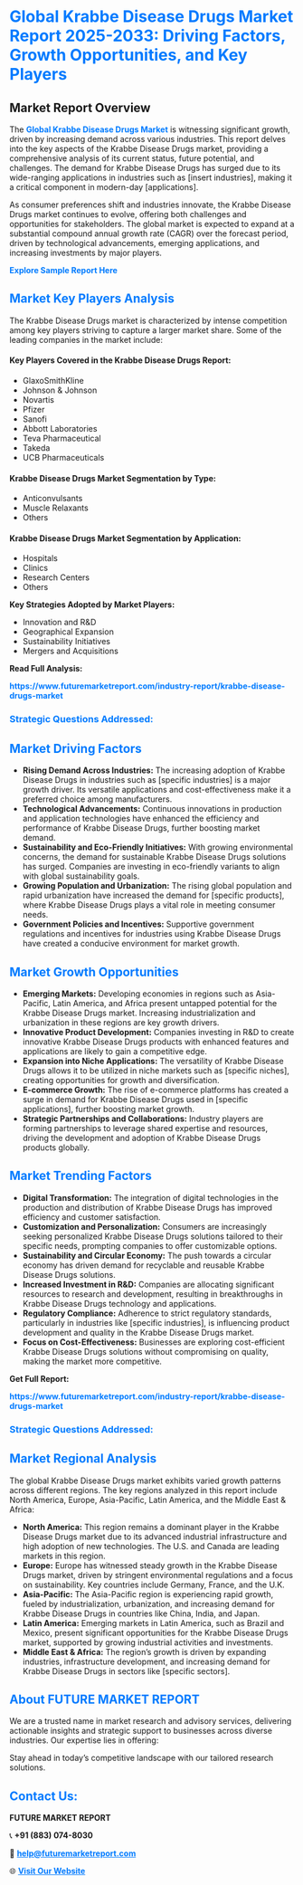 <h1 style="color: #007BFF;">Global Krabbe Disease Drugs Market Report 2025-2033: Driving Factors, Growth Opportunities, and Key Players</h1>

<section id="overview">
<h2>Market Report Overview</h2>
<p>The <a href="https://www.futuremarketreport.com/industry-report/krabbe-disease-drugs-market" style="color: #007BFF; text-decoration: none;"><strong>Global Krabbe Disease Drugs Market</strong></a> is witnessing significant growth, driven by increasing demand across various industries. This report delves into the key aspects of the Krabbe Disease Drugs market, providing a comprehensive analysis of its current status, future potential, and challenges. The demand for Krabbe Disease Drugs has surged due to its wide-ranging applications in industries such as [insert industries], making it a critical component in modern-day [applications].</p>
<p>As consumer preferences shift and industries innovate, the Krabbe Disease Drugs market continues to evolve, offering both challenges and opportunities for stakeholders. The global market is expected to expand at a substantial compound annual growth rate (CAGR) over the forecast period, driven by technological advancements, emerging applications, and increasing investments by major players.</p>
</section>

<section id="overview">
<p><a href="https://www.futuremarketreport.com/request-sample/reportId=62204" style="color: #007BFF; text-decoration: none;"><strong>Explore Sample Report Here</strong></a></p>
</section>

<section id="key-players">
<h2 style="color: #007BFF;">Market Key Players Analysis</h2>
<p>The Krabbe Disease Drugs market is characterized by intense competition among key players striving to capture a larger market share. Some of the leading companies in the market include:</p>
<h4>Key Players Covered in the Krabbe Disease Drugs Report:</h4>
<ul><li>GlaxoSmithKline</li><li>Johnson &amp; Johnson</li><li>Novartis</li><li>Pfizer</li><li>Sanofi</li><li>Abbott Laboratories</li><li>Teva Pharmaceutical</li><li>Takeda</li><li>UCB Pharmaceuticals</li></ul>
<h4>Krabbe Disease Drugs Market Segmentation by Type:</h4>
<ul><li>Anticonvulsants</li><li>Muscle Relaxants</li><li>Others</li></ul>

<h4>Krabbe Disease Drugs Market Segmentation by Application:</h4>
<ul><li>Hospitals</li><li>Clinics</li><li>Research Centers</li><li>Others</li></ul>
<p><strong>Key Strategies Adopted by Market Players:</strong></p>
<ul>
<li>Innovation and R&D</li>
<li>Geographical Expansion</li>
<li>Sustainability Initiatives</li>
<li>Mergers and Acquisitions</li>
</ul>
</section>

<section>
<p><strong>Read Full Analysis: </strong></p><a href="https://www.futuremarketreport.com/industry-report/krabbe-disease-drugs-market" style="color: #007BFF; text-decoration: none;"><strong>https://www.futuremarketreport.com/industry-report/krabbe-disease-drugs-market</strong></a>
<h3 style="color: #007BFF;">Strategic Questions Addressed:</h3>
</section>

<section id="driving-factors">
<h2 style="color: #007BFF;">Market Driving Factors</h2>
<ul>
<li><strong>Rising Demand Across Industries:</strong> The increasing adoption of Krabbe Disease Drugs in industries such as [specific industries] is a major growth driver. Its versatile applications and cost-effectiveness make it a preferred choice among manufacturers.</li>
<li><strong>Technological Advancements:</strong> Continuous innovations in production and application technologies have enhanced the efficiency and performance of Krabbe Disease Drugs, further boosting market demand.</li>
<li><strong>Sustainability and Eco-Friendly Initiatives:</strong> With growing environmental concerns, the demand for sustainable Krabbe Disease Drugs solutions has surged. Companies are investing in eco-friendly variants to align with global sustainability goals.</li>
<li><strong>Growing Population and Urbanization:</strong> The rising global population and rapid urbanization have increased the demand for [specific products], where Krabbe Disease Drugs plays a vital role in meeting consumer needs.</li>
<li><strong>Government Policies and Incentives:</strong> Supportive government regulations and incentives for industries using Krabbe Disease Drugs have created a conducive environment for market growth.</li>
</ul>
</section>

<section id="growth-opportunities">
<h2 style="color: #007BFF;">Market Growth Opportunities</h2>
<ul>
<li><strong>Emerging Markets:</strong> Developing economies in regions such as Asia-Pacific, Latin America, and Africa present untapped potential for the Krabbe Disease Drugs market. Increasing industrialization and urbanization in these regions are key growth drivers.</li>
<li><strong>Innovative Product Development:</strong> Companies investing in R&D to create innovative Krabbe Disease Drugs products with enhanced features and applications are likely to gain a competitive edge.</li>
<li><strong>Expansion into Niche Applications:</strong> The versatility of Krabbe Disease Drugs allows it to be utilized in niche markets such as [specific niches], creating opportunities for growth and diversification.</li>
<li><strong>E-commerce Growth:</strong> The rise of e-commerce platforms has created a surge in demand for Krabbe Disease Drugs used in [specific applications], further boosting market growth.</li>
<li><strong>Strategic Partnerships and Collaborations:</strong> Industry players are forming partnerships to leverage shared expertise and resources, driving the development and adoption of Krabbe Disease Drugs products globally.</li>
</ul>
</section>

<section id="trending-factors">
<h2 style="color: #007BFF;">Market Trending Factors</h2>
<ul>
<li><strong>Digital Transformation:</strong> The integration of digital technologies in the production and distribution of Krabbe Disease Drugs has improved efficiency and customer satisfaction.</li>
<li><strong>Customization and Personalization:</strong> Consumers are increasingly seeking personalized Krabbe Disease Drugs solutions tailored to their specific needs, prompting companies to offer customizable options.</li>
<li><strong>Sustainability and Circular Economy:</strong> The push towards a circular economy has driven demand for recyclable and reusable Krabbe Disease Drugs solutions.</li>
<li><strong>Increased Investment in R&D:</strong> Companies are allocating significant resources to research and development, resulting in breakthroughs in Krabbe Disease Drugs technology and applications.</li>
<li><strong>Regulatory Compliance:</strong> Adherence to strict regulatory standards, particularly in industries like [specific industries], is influencing product development and quality in the Krabbe Disease Drugs market.</li>
<li><strong>Focus on Cost-Effectiveness:</strong> Businesses are exploring cost-efficient Krabbe Disease Drugs solutions without compromising on quality, making the market more competitive.</li>
</ul>
</section>

<section>
<p><strong>Get Full Report: </strong></p><a href="https://www.futuremarketreport.com/industry-report/krabbe-disease-drugs-market" style="color: #007BFF; text-decoration: none;"><strong>https://www.futuremarketreport.com/industry-report/krabbe-disease-drugs-market</strong></a>
<h3 style="color: #007BFF;">Strategic Questions Addressed:</h3>
</section>


<section id="regional-analysis">
<h2 style="color: #007BFF;">Market Regional Analysis</h2>
<p>The global Krabbe Disease Drugs market exhibits varied growth patterns across different regions. The key regions analyzed in this report include North America, Europe, Asia-Pacific, Latin America, and the Middle East & Africa:</p>
<ul>
<li><strong>North America:</strong> This region remains a dominant player in the Krabbe Disease Drugs market due to its advanced industrial infrastructure and high adoption of new technologies. The U.S. and Canada are leading markets in this region.</li>
<li><strong>Europe:</strong> Europe has witnessed steady growth in the Krabbe Disease Drugs market, driven by stringent environmental regulations and a focus on sustainability. Key countries include Germany, France, and the U.K.</li>
<li><strong>Asia-Pacific:</strong> The Asia-Pacific region is experiencing rapid growth, fueled by industrialization, urbanization, and increasing demand for Krabbe Disease Drugs in countries like China, India, and Japan.</li>
<li><strong>Latin America:</strong> Emerging markets in Latin America, such as Brazil and Mexico, present significant opportunities for the Krabbe Disease Drugs market, supported by growing industrial activities and investments.</li>
<li><strong>Middle East & Africa:</strong> The region’s growth is driven by expanding industries, infrastructure development, and increasing demand for Krabbe Disease Drugs in sectors like [specific sectors].</li>
</ul>
</section>

<footer>
<h2 style="color: #007BFF;">About FUTURE MARKET REPORT</h2>
<p>We are a trusted name in market research and advisory services, delivering actionable insights and strategic support to businesses across diverse industries. Our expertise lies in offering:</p>

<p>Stay ahead in today’s competitive landscape with our tailored research solutions.</p>

<h2 style="color: #007BFF;">Contact Us:</h2>
<p><strong>FUTURE MARKET REPORT</strong></p>
<p>📞 <strong>+91 (883) 074-8030</strong></p>
<p>📧 <strong><a href="mailto:help@futuremarketreport.com" style="color: #007BFF;">help@futuremarketreport.com</a></strong></p>
<p>🌐 <strong><a href="https://www.futuremarketreport.com/" style="color: #007BFF;">Visit Our Website</a></strong></p>
</footer>